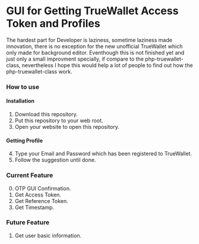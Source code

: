 # GUI for Getting TrueWallet Access Token and Profiles

The hardest part for Developer is laziness, sometime laziness made innovation, there is no exception for the new unofficial TrueWallet which only made for background editor. Eventhough this is not finished yet and just only a small improvment specially, if compare to the php-truewallet-class, nevertheless I hope this would help a lot of people to find out how the php-truewallet-class work.

### How to use
#### Installation
1. Download this repository.
2. Put this repository to your web root.
3. Open your website to open this repository.
#### Getting Profile
4. Type your Email and Password which has been registered to TrueWallet.
5. Follow the suggestion until done.

### Current Feature
0. OTP GUI Confirmation.
1. Get Access Token.
2. Get Reference Token.
3. Get Timestamp.

### Future Feature
1. Get user basic information.

